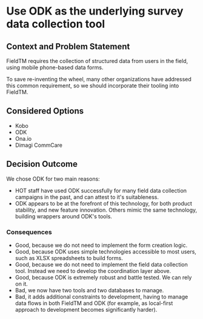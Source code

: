 # Use ODK as the underlying survey data collection tool

## Context and Problem Statement

FieldTM requires the collection of structured data from users in the field,
using mobile phone-based data forms.

To save re-inventing the wheel, many other organizations have addressed
this common requirement, so we should incorporate their tooling into
FieldTM.

## Considered Options

- Kobo
- ODK
- Ona.io
- Dimagi CommCare

## Decision Outcome

We chose ODK for two main reasons:

- HOT staff have used ODK successfully for many field data collection campaigns
  in the past, and can attest to it's suitableness.
- ODK appears to be at the forefront of this technology, for both product
  stability, and new feature innovation. Others mimic the same technology,
  building wrappers around ODK's tools.

### Consequences

- Good, because we do not need to implement the form creation logic.
- Good, because ODK uses simple technologies accessible to most users,
  such as XLSX spreadsheets to build forms.
- Good, because we do not need to implement the field data collection
  tool. Instead we need to develop the coordination layer above.
- Good, because ODK is extremely robust and battle tested. We can rely on it.
- Bad, we now have two tools and two databases to manage.
- Bad, it adds additional constraints to development, having to
  manage data flows in both FieldTM and ODK (for example, as local-first
  approach to development becomes significantly harder).
